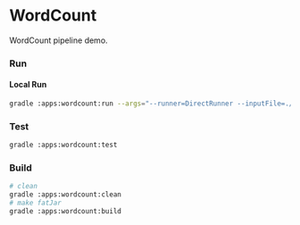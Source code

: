 # WordCount

WordCount pipeline demo. 

### Run
#### Local Run  
```bash
gradle :apps:wordcount:run --args="--runner=DirectRunner --inputFile=./src/test/resources/data/input.txt --output=./build/output.txt"
```

### Test
```bash
gradle :apps:wordcount:test
```

### Build
```bash
# clean
gradle :apps:wordcount:clean
# make fatJar
gradle :apps:wordcount:build
```
